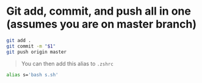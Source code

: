 # Git add, commit, and push all in one (assumes you are on master branch)

```sh
git add .
git commit -m "$1"
git push origin master
```

> You can then add this alias to `.zshrc`

```zsh
alias s='bash s.sh'
```